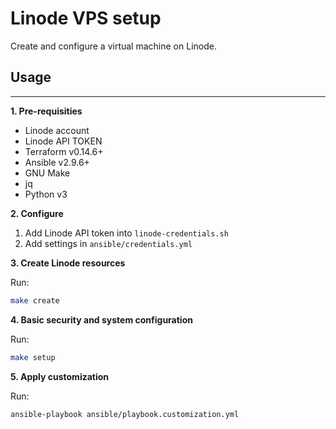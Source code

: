 # Linode VPS setup

Create and configure a virtual machine on Linode.

## Usage
---

**1. Pre-requisities**

- Linode account
- Linode API TOKEN
- Terraform v0.14.6+
- Ansible v2.9.6+
- GNU Make
- jq
- Python v3

**2. Configure**

1. Add Linode API token into `linode-credentials.sh`
2. Add settings in `ansible/credentials.yml`

**3. Create Linode resources**

Run:

```sh
make create
```

**4. Basic security and system configuration**

Run:

```sh
make setup
```

**5. Apply customization**

Run:

```sh
ansible-playbook ansible/playbook.customization.yml
```

